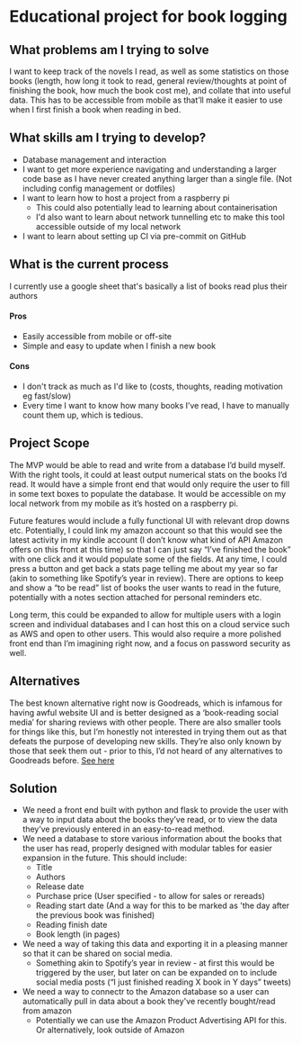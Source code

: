 # Educational project for book logging

## What problems am I trying to solve

I want to keep track of the novels I read, as well as some statistics on those 
books (length, how long it took to read, general review/thoughts at point of 
finishing the book, how much the book cost me), and collate that into useful 
data. This has to be accessible from mobile as that’ll make it easier to use 
when I first finish a book when reading in bed.

## What skills am I trying to develop?
* Database management and interaction
* I want to get more experience navigating and understanding a larger code base 
as I have never created anything larger than a single file. (Not including 
config management or dotfiles)
* I want to learn how to host a project from a raspberry pi
    * This could also potentially lead to learning about containerisation
    * I'd also want to learn about network tunnelling etc to make this tool 
    accessible outside of my local network
* I want to learn about setting up CI via pre-commit on GitHub

## What is the current process
I currently use a google sheet that's basically a list of books read plus their
authors

#### Pros
* Easily accessible from mobile or off-site
* Simple and easy to update when I finish a new book

#### Cons
* I don't track as much as I'd like to (costs, thoughts, reading 
    motivation eg fast/slow)
* Every time I want to know how many books I’ve read, I have to manually count 
them up, which is tedious.

## Project Scope
The MVP would be able to read and write from a database I’d build myself. With 
the right tools, it could at least output numerical stats on the books I’d 
read. It would have a simple front end that would only require the user to 
fill in some text boxes to populate the database. It would be accessible on my
local network from my mobile as it’s hosted on a raspberry pi.

Future features would include a fully functional UI with relevant drop downs 
etc. Potentially, I could link my amazon account so that this would see the 
latest activity in my kindle account (I don’t know what kind of API Amazon 
offers on this front at this time) so that I can just say “I’ve finished the 
book” with one click and it would populate some of the fields. At any time, I 
could press a button and get back a stats page telling me about my year so far 
(akin to something like Spotify’s year in review). There are options to keep 
and show a “to be read” list of books the user wants to read in the future, 
potentially with a notes section attached for personal reminders etc. 

Long term, this could be expanded to allow for multiple users with a login 
screen and individual databases and I can host this on a cloud service such as 
AWS and open to other users. This would also require a more polished front end 
than I’m imagining right now, and a focus on password security as well.

## Alternatives

The best known alternative right now is Goodreads, which is infamous for 
having awful website UI and is better designed as a ‘book-reading social media’
for sharing reviews with other people. There are also smaller tools for things 
like this, but I’m honestly not interested in trying them out as that defeats 
the purpose of developing new skills. They’re also only known by those that 
seek them out - prior to this, I’d not heard of any alternatives to Goodreads 
before. [See here](https://www.reddit.com/r/books/comments/nwm2h2/alternatives_to_goodreads_in_2021/)

## Solution
* We need a front end built with python and flask to provide the user with a 
way to input data about the books they’ve read, or to view the data they’ve
previously entered in an easy-to-read method.
* We need a database to store various information about the books that the user 
has read, properly designed with modular tables for easier expansion in the 
future. This should include:
    * Title
    * Authors
    * Release date
    * Purchase price (User specified - to allow for sales or rereads)
    * Reading start date (And a way for this to be marked as 'the day after the 
    previous book was finished)
    * Reading finish date
    * Book length (in pages)
* We need a way of taking this data and exporting it in a pleasing manner so 
that it can be shared on social media. 
    * Something akin to Spotify’s year in review - at first this would be 
    triggered by the user, but later on can be expanded on to include social 
    media posts (“I just finished reading X book in Y days” tweets)
* We need a way to connectr to the Amazon database so a user can automatically
pull in data about a book they've recently bought/read from amazon
    * Potentially we can use the Amazon Product Advertising API for this. Or 
    alternatively, look outside of Amazon

